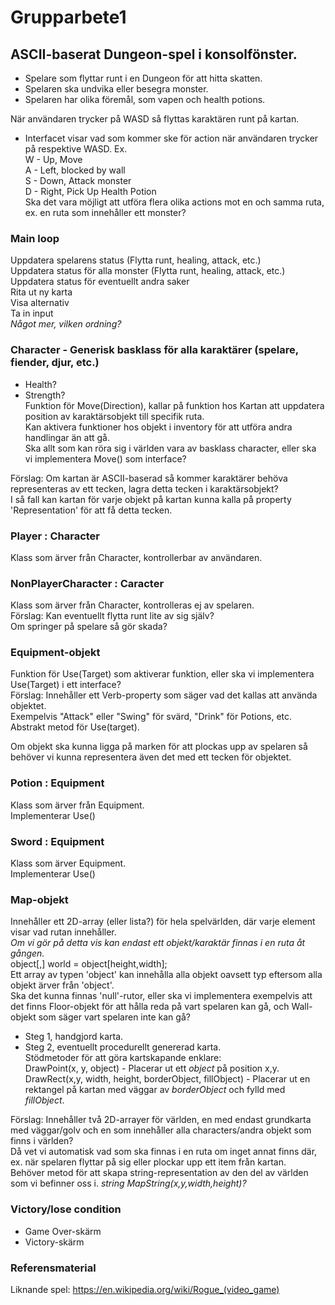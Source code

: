 # Grupparbete1
  
## ASCII-baserat Dungeon-spel i konsolfönster.
  
* Spelare som flyttar runt i en Dungeon för att hitta skatten.
* Spelaren ska undvika eller besegra monster.
* Spelaren har olika föremål, som vapen och health potions.
  
När användaren trycker på WASD så flyttas karaktären runt på kartan.
  
* Interfacet visar vad som kommer ske för action när användaren trycker på respektive WASD.
Ex.  
W - Up, Move  
A - Left, blocked by wall  
S - Down, Attack monster  
D - Right, Pick Up Health Potion  
Ska det vara möjligt att utföra flera olika actions mot en och samma ruta, ex. en ruta som innehåller ett monster?  
  
### Main loop
Uppdatera spelarens status (Flytta runt, healing, attack, etc.)  
Uppdatera status för alla monster (Flytta runt, healing, attack, etc.)  
Uppdatera status för eventuellt andra saker  
Rita ut ny karta  
Visa alternativ  
Ta in input  
*Något mer, vilken ordning?*  
  
### Character - Generisk basklass för alla karaktärer (spelare, fiender, djur, etc.)
* Health?  
* Strength?  
Funktion för Move(Direction), kallar på funktion hos Kartan att uppdatera position av karaktärsobjekt till specifik ruta.  
Kan aktivera funktioner hos objekt i inventory för att utföra andra handlingar än att gå.  
Ska allt som kan röra sig i världen vara av basklass character, eller ska vi implementera Move() som interface?  
  
Förslag: Om kartan är ASCII-baserad så kommer karaktärer behöva representeras av ett tecken, lagra detta tecken i karaktärsobjekt?  
I så fall kan kartan för varje objekt på kartan kunna kalla på property 'Representation' för att få detta tecken.

### Player : Character  
Klass som ärver från Character, kontrollerbar av användaren.

### NonPlayerCharacter : Caracter
Klass som ärver från Character, kontrolleras ej av spelaren.  
Förslag: Kan eventuellt flytta runt lite av sig själv?  
Om springer på spelare så gör skada?  

### Equipment-objekt
Funktion för Use(Target) som aktiverar funktion, eller ska vi implementera Use(Target) i ett interface?  
Förslag: Innehåller ett Verb-property som säger vad det kallas att använda objektet.  
Exempelvis "Attack" eller "Swing" för svärd, "Drink" för Potions, etc.  
Abstrakt metod för Use(target).  
  
Om objekt ska kunna ligga på marken för att plockas upp av spelaren så behöver vi kunna representera även det med ett tecken för objektet.  

### Potion : Equipment
Klass som ärver från Equipment.  
Implementerar Use()  

### Sword : Equipment
Klass som ärver Equipment.  
Implementerar Use()  
  
### Map-objekt
Innehåller ett 2D-array (eller lista?) för hela spelvärlden, där varje element visar vad rutan innehåller.  
*Om vi gör på detta vis kan endast ett objekt/karaktär finnas i en ruta åt gången.*  
object[,] world = object[height,width];  
Ett array av typen 'object' kan innehålla alla objekt oavsett typ eftersom alla objekt ärver från 'object'.  
Ska det kunna finnas 'null'-rutor, eller ska vi implementera exempelvis att det finns Floor-objekt för att hålla
reda på vart spelaren kan gå, och Wall-objekt som säger vart spelaren inte kan gå?  
* Steg 1, handgjord karta.
* Steg 2, eventuellt procedurellt genererad karta.  
Stödmetoder för att göra kartskapande enklare:  
DrawPoint(x, y, object) - Placerar ut ett *object* på position x,y.  
DrawRect(x,y, width, height, borderObject, fillObject) - Placerar ut en rektangel på kartan med väggar av *borderObject* och fylld med *fillObject*.  
  
Förslag: Innehåller två 2D-arrayer för världen, en med endast grundkarta med väggar/golv och en som innehåller alla characters/andra objekt som finns i världen?  
Då vet vi automatisk vad som ska finnas i en ruta om inget annat finns där, ex. när spelaren flyttar på sig eller plockar upp ett item från kartan.  
Behöver metod för att skapa string-representation av den del av världen som vi befinner oss i. *string MapString(x,y,width,height)?*  
  
### Victory/lose condition 
* Game Over-skärm
* Victory-skärm
  
### Referensmaterial
Liknande spel: https://en.wikipedia.org/wiki/Rogue_(video_game)
  
